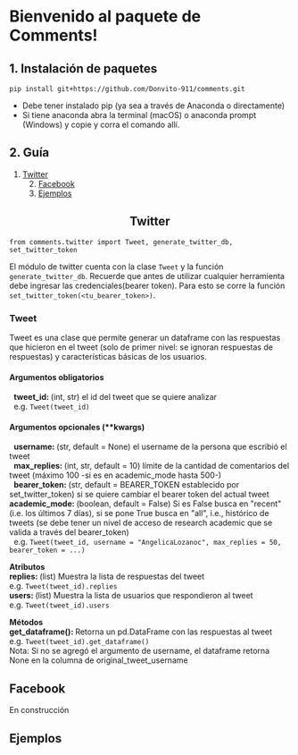 # Bienvenido al paquete de Comments!


## 1. Instalación de paquetes
    pip install git+https://github.com/Donvito-911/comments.git
- Debe tener instalado pip (ya sea a través de Anaconda o directamente)
- Si tiene anaconda abra la terminal (macOS) o anaconda prompt (Windows) y copie y corra el comando allí.

## 2. Guía
   1. [Twitter](#twitter) <br/>
   2. [Facebook](#facebook) <br/>
   3. [Ejemplos](#ejemplos) <br/>

## <center>Twitter <a id ="twitter"/> </center>
    from comments.twitter import Tweet, generate_twitter_db, set_twitter_token
El módulo de twitter cuenta con la clase `Tweet` y la función `generate_twitter_db`. Recuerde que antes de utilizar cualquier herramienta debe ingresar las credenciales(bearer token). Para esto se corre la función `set_twitter_token(<tu_bearer_token>)`.
### Tweet

Tweet es una clase que permite generar un dataframe con las respuestas que hicieron en el tweet (solo de primer nivel: se ignoran respuestas de respuestas) y características básicas de los usuarios.

#### Argumentos obligatorios<br/>
  <strong>tweet_id: </strong>(int, str) el id del tweet que se quiere analizar<br/>
  e.g. `Tweet(tweet_id)`

#### Argumentos opcionales (**kwargs)<br/>
  <strong>username: </strong> (str, default = None) el username de la persona que escribió el tweet<br/>
  <strong>max_replies: </strong> (int, str, default = 10) límite de la cantidad de comentarios del tweet (máximo 100 -si es en academic_mode hasta 500-)<br/>
  <strong>bearer_token: </strong> (str, default = BEARER_TOKEN establecido por set_twitter_token) si se quiere cambiar el bearer token del actual tweet<br/>
  <strong>academic_mode: </strong> (boolean, default = False) Si es False busca en "recent" (i.e. los últimos 7 días), si se pone True busca en "all", i.e., histórico de tweets (se debe tener un nivel de acceso de research academic que se valida a través del bearer_token)<br/>
  e.g. `Tweet(tweet_id, username = "AngelicaLozanoc", max_replies = 50, bearer_token = ...)`

<strong>Atributos</strong><br/>
<strong>replies: </strong> (list) Muestra la lista de respuestas del tweet <br/>
e.g. `Tweet(tweet_id).replies` <br/>
<strong>users: </strong> (list) Muestra la lista de usuarios que respondieron al tweet<br/>
e.g. `Tweet(tweet_id).users` <br/>

<strong>Métodos</strong><br/>
<strong>get_dataframe(): </strong> Retorna un pd.DataFrame con las respuestas al tweet <br/>
e.g. `Tweet(tweet_id).get_dataframe()` <br/>
Nota: Si no se agregó el argumento de username, el dataframe retorna None en la columna de original_tweet_username
## Facebook <a id ="facebook"/> 
En construcción
## Ejemplos <a id ="ejemplos"/> 
